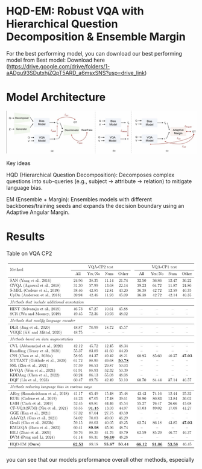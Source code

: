 # HQD-EM: Robust VQA with Hierarchical Question Decomposition & Ensemble Margin

For the best performing model, you can download our best performing model from 
Best model: Download here (https://drive.google.com/drive/folders/1-aADgu93SDutxhjZQpT5ARD_a6msxSNS?usp=drive_link)

# Model Architecture

<p align="center"> <img src="assets/hqd_em_architecture.jpg" alt="HQD-EM Architecture" width="850"> </p> 

Key ideas

HQD (Hierarchical Question Decomposition): Decomposes complex questions into sub-queries (e.g., subject → attribute → relation) to mitigate language bias.

EM (Ensemble + Margin): Ensembles models with different backbones/training seeds and expands the decision boundary using an Adaptive Angular Margin.

# Results
Table on VQA CP2
<p align="center"> <img src="assets/hqd_em_model_result.jpg" alt="HQD-EM Architecture" width="850"> </p> 

you can see that our models preformance overall other methods, especially 
